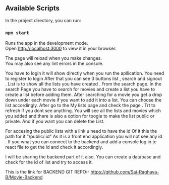 
## Available Scripts

In the project directory, you can run:

### `npm start`

Runs the app in the development mode.\
Open [http://localhost:3000](http://localhost:3000) to view it in your browser.

The page will reload when you make changes.\
You may also see any lint errors in the console.


You have to login it will show directly when you run the apllication. You need to register to login
After that  you can see 3 buttons list , search and signout .
List is to show all the lists you have created . From the search page.
In the search Page you have to search for movies and create a list you have to create a list before adding them.
After searching for a movie you get a drop down under each movie if you want to add it into a list. You can choose the list accordingly.
After go to the My lists page and check the page . Trt to refresh if you dont see anything.
You will see all the lists and movies which you added and there is also a option for toogle to make the list public or private.
And if you want you can delete the List.

For accesing the public lists with a link u need to have the id  Of it  this the path for it "/public/:id"   As it is a front end application you will not see any id . If you wnat you can connect to the backend and add a console log in te react file to get the id and check it accordingly.

I will be sharing the backend part of it also. You can create a database and check for the id of list and try to access it.


This is the link for BACKEND GIT REPO:-      https://github.com/Sai-Raghava-B/Movie-Backend

